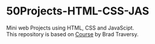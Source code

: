 # 50Projects-HTML-CSS-JAS
Mini web Projects using HTML, CSS and JavaScipt.<br>
This repository is based on [Course](https://www.udemy.com/course/50-projects-50-days/) by Brad Traversy.
